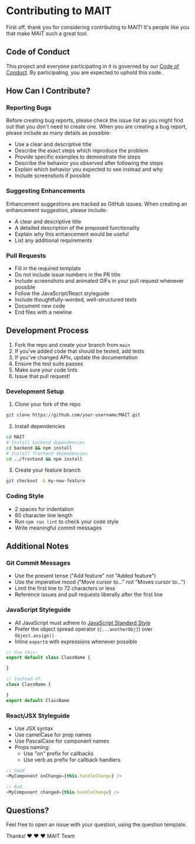 # Contributing to MAIT

First off, thank you for considering contributing to MAIT! It's people like you that make MAIT such a great tool.

## Code of Conduct

This project and everyone participating in it is governed by our [Code of Conduct](CODE_OF_CONDUCT.md). By participating, you are expected to uphold this code.

## How Can I Contribute?

### Reporting Bugs

Before creating bug reports, please check the issue list as you might find out that you don't need to create one. When you are creating a bug report, please include as many details as possible:

* Use a clear and descriptive title
* Describe the exact steps which reproduce the problem
* Provide specific examples to demonstrate the steps
* Describe the behavior you observed after following the steps
* Explain which behavior you expected to see instead and why
* Include screenshots if possible

### Suggesting Enhancements

Enhancement suggestions are tracked as GitHub issues. When creating an enhancement suggestion, please include:

* A clear and descriptive title
* A detailed description of the proposed functionality
* Explain why this enhancement would be useful
* List any additional requirements

### Pull Requests

* Fill in the required template
* Do not include issue numbers in the PR title
* Include screenshots and animated GIFs in your pull request whenever possible
* Follow the JavaScript/React styleguide
* Include thoughtfully-worded, well-structured tests
* Document new code
* End files with a newline

## Development Process

1. Fork the repo and create your branch from `main`
2. If you've added code that should be tested, add tests
3. If you've changed APIs, update the documentation
4. Ensure the test suite passes
5. Make sure your code lints
6. Issue that pull request!

### Development Setup

1. Clone your fork of the repo
```bash
git clone https://github.com/your-username/MAIT.git
```

2. Install dependencies
```bash
cd MAIT
# Install backend dependencies
cd backend && npm install
# Install frontend dependencies
cd ../frontend && npm install
```

3. Create your feature branch
```bash
git checkout -b my-new-feature
```

### Coding Style

* 2 spaces for indentation
* 80 character line length
* Run `npm run lint` to check your code style
* Write meaningful commit messages

## Additional Notes

### Git Commit Messages

* Use the present tense ("Add feature" not "Added feature")
* Use the imperative mood ("Move cursor to..." not "Moves cursor to...")
* Limit the first line to 72 characters or less
* Reference issues and pull requests liberally after the first line

### JavaScript Styleguide

* All JavaScript must adhere to [JavaScript Standard Style](https://standardjs.com/)
* Prefer the object spread operator (`{...anotherObj}`) over `Object.assign()`
* Inline `export`s with expressions whenever possible
```javascript
// Use this:
export default class ClassName {

}

// Instead of:
class ClassName {

}
export default ClassName
```

### React/JSX Styleguide

* Use JSX syntax
* Use camelCase for prop names
* Use PascalCase for component names
* Props naming:
  * Use "on" prefix for callbacks
  * Use verb as prefix for callback handlers
```javascript
// Good
<MyComponent onChange={this.handleChange} />

// Bad
<MyComponent changed={this.handleChange} />
```

## Questions?

Feel free to open an issue with your question, using the question template.

Thanks! ❤️ ❤️ ❤️
MAIT Team
